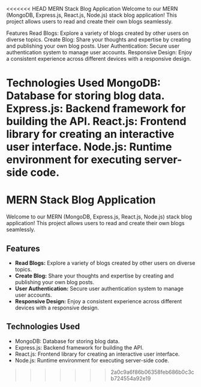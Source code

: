 <<<<<<< HEAD
MERN Stack Blog Application
Welcome to our MERN (MongoDB, Express.js, React.js, Node.js) stack blog application! This project allows users to read and create their own blogs seamlessly.

Features
Read Blogs: Explore a variety of blogs created by other users on diverse topics.
Create Blog: Share your thoughts and expertise by creating and publishing your own blog posts.
User Authentication: Secure user authentication system to manage user accounts.
Responsive Design: Enjoy a consistent experience across different devices with a responsive design.



Technologies Used
MongoDB: Database for storing blog data.
Express.js: Backend framework for building the API.
React.js: Frontend library for creating an interactive user interface.
Node.js: Runtime environment for executing server-side code.
=======
# MERN Stack Blog Application

Welcome to our MERN (MongoDB, Express.js, React.js, Node.js) stack blog application! This project allows users to read and create their own blogs seamlessly.

## Features

- **Read Blogs:** Explore a variety of blogs created by other users on diverse topics.
- **Create Blog:** Share your thoughts and expertise by creating and publishing your own blog posts.
- **User Authentication:** Secure user authentication system to manage user accounts.
- **Responsive Design:** Enjoy a consistent experience across different devices with a responsive design.

## Technologies Used

- MongoDB: Database for storing blog data.
- Express.js: Backend framework for building the API.
- React.js: Frontend library for creating an interactive user interface.
- Node.js: Runtime environment for executing server-side code.



>>>>>>> 2a0c9a6f86b06358feb686b0c3cb724554a92e19
